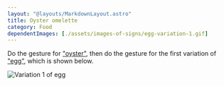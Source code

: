 ```yaml
---
layout: "@layouts/MarkdownLayout.astro"
title: Oyster omelette
category: Food
dependentImages: [./assets/images-of-signs/egg-variation-1.gif]
---
```


Do the gesture for ["oyster"](../oyster),
then do the gesture for the first variation of ["egg"](./egg#variation-1),
which is shown below.

![Variation 1 of egg](@signs/egg-variation-1.gif)

